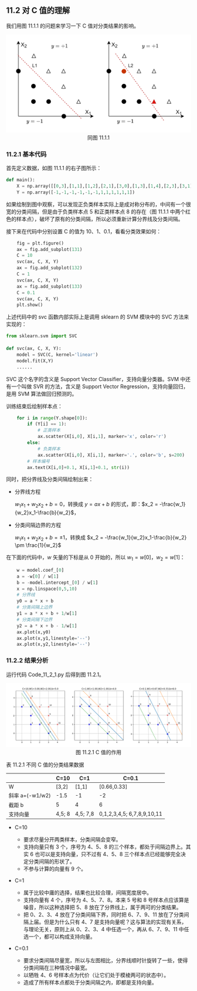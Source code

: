 ## 11.2 对 C 值的理解

我们用图 11.1.1 的问题来学习一下 C 值对分类结果的影响。

<img src="./images/11-1-1.png" />

<center>同图 11.1.1</center>

### 11.2.1 基本代码

首先定义数据，如图 11.1.1 的右子图所示：

```Python
def main():
    X = np.array([[0,3],[1,1],[1,2],[2,1],[3,0],[1,3],[1,4],[2,3],[3,1],[3,2],[3,3],[4,1]])
    Y = np.array([-1,-1,-1,-1,-1,-1,1,1,1,1,1,1])
```

如果绘制到图中观察，可以发现正负类样本实际上是成对称分布的，中间有一个很宽的分类间隔，但是由于负类样本点 5 和正类样本点 8 的存在（图 11.1.1 中两个红色的样本点），破坏了原有的分类间隔，所以必须重新计算分界线及分类间隔。

接下来在代码中分别设置 C 的值为 10、1、0.1，看看分类效果如何：

```Python
    fig = plt.figure()
    ax = fig.add_subplot(131)
    C = 10
    svc(ax, C, X, Y)
    ax = fig.add_subplot(132)
    C = 1
    svc(ax, C, X, Y)
    ax = fig.add_subplot(133)
    C = 0.1
    svc(ax, C, X, Y)
    plt.show()
```

上述代码中的 svc 函数内部实际上是调用 sklearn 的 SVM 模块中的 SVC 方法来实现的：

```Python
from sklearn.svm import SVC

def svc(ax, C, X, Y):
    model = SVC(C, kernel='linear')
    model.fit(X,Y)
    ......
```
SVC 这个名字的含义是 Support Vector Classifier，支持向量分类器。SVM 中还有一个叫做 SVR 的方法，含义是 Support Vector Regression，支持向量回归，是用 SVM 算法做回归预测的。

训练结束后绘制样本点：

```Python
    for i in range(Y.shape[0]):
        if (Y[i] == 1):
            # 正类样本
            ax.scatter(X[i,0], X[i,1], marker='x', color='r')
        else:
            # 负类样本
            ax.scatter(X[i,0], X[i,1], marker='.', color='b', s=200)
        # 样本编号
        ax.text(X[i,0]+0.1, X[i,1]+0.1, str(i))
```

同时，把分界线及分类间隔绘制出来：

- 分界线方程
  
  $w_1 x_1 + w_2 x_2 + b = 0$，转换成 $y=ax+b$ 的形式，即：$x_2 = -\frac{w_1}{w_2}x_1-\frac{b}{w_2}$，

- 分类间隔边界的方程

  $w_1 x_1 + w_2 x_2 + b = \pm 1$，转换成 $x_2 = -\frac{w_1}{w_2}x_1-\frac{b}{w_2} \pm \frac{1}{w_2}$

在下面的代码中，$w$ 矢量的下标是从 0 开始的，所以 $w_1 = w[0]，w_2=w[1]$：


```Python
    w = model.coef_[0]
    a = -w[0] / w[1]
    b = -model.intercept_[0] / w[1]
    x = np.linspace(0,5,10)
    # 分界线
    y0 = a * x + b
    # 分类间隔上边界
    y1 = a * x + b + 1/w[1]
    # 分类间隔下边界
    y2 = a * x + b - 1/w[1]
    ax.plot(x,y0)
    ax.plot(x,y1,linestyle='--')
    ax.plot(x,y2,linestyle='--')
```

### 11.2.2 结果分析

运行代码 Code_11_2_1.py 后得到图 11.2.1。

<img src="./images/11-2-1.png" />

<center>图 11.2.1 C 值的作用</center>

表 11.2.1 不同 C 值的分类结果数据

||C=10|C=1|C=0.1|
|--|--|--|--|
|W|[3,2]|[1,1]|[0.66,0.33]|
|斜率 a=(-w1/w2)|-1.5|-1|-2|
|截距 b|5|4|6|
|支持向量|4,5; 8|4,5; 7,8|0,1,2,3,4,5; 6,7,8,9,10,11|

- C=10

  - 要求尽量分开两类样本，分类间隔会变窄。
  - 支持向量只有 3 个，序号为 4、5、8 的三个样本，都处于间隔边界上。其实 6 也可以是支持向量，只不过有 4、5、8 三个样本点已经能够完全决定分类间隔的形状了。
  - 不参与计算的向量有 9 个。

- C=1

  - 属于比较中庸的选择，结果也比较合理，间隔宽度居中。
  - 支持向量有 4 个，序号为 4、5、7、8。本来 5 号和 8 号样本点应该算是噪音，所以这种选择把 5、8 放在了分界线上，属于两可的分类结果。
  - 把 0、2、3、4 放在了分类间隔下界，同时把 6、7、9、11 放在了分类间隔上届。但是为什么只有 4、7 是支持向量呢？这与算法的实现有关系，与理论无关，原则上从 0、2、3、4 中任选一个，再从 6、7、9、11 中任选一个，都可以构成支持向量。

- C=0.1

  - 要求分类间隔尽量宽，所以与左图相比，分界线顺时针旋转了一些，使得分类间隔在三种情况中最宽。
  - 以牺牲 4、6 号样本点为代价（让它们处于模棱两可的状态中）。
  - 造成了所有样本点都处于分类间隔之内，即都是支持向量。

